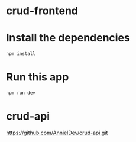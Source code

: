 # crud-frontend

# Install the dependencies

```shell script
npm install
``` 

# Run this app
```shell script
npm run dev
```

# crud-api
https://github.com/AnnielDev/crud-api.git